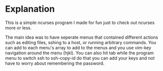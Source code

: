 # Explanation
This is a simple ncurses program I made for fun just to check out ncurses more or less. 

The main idea was to have seperate menus that contained different actions such as editing
files, sshing to a host, or running arbitrary commands. You can add to each menu's array 
to add to the menus and you use vim-key navigation around the menu (hjkl). You can also hit
tab while the program menu to switch ssh to ssh-copy-id do that you can add your keys and 
not have to worry about remembering the password.
